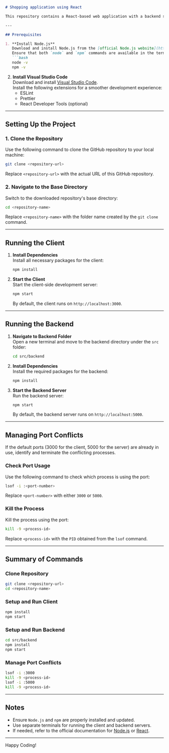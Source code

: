 ```markdown
# Shopping application using React

This repository contains a React-based web application with a backend setup for dynamic content handling. Follow the instructions below to set up and run the project locally.

---

## Prerequisites

1. **Install Node.js**  
   Download and install Node.js from the [official Node.js website](https://nodejs.org/).  
   Ensure that both `node` and `npm` commands are available in the terminal by checking their versions:  
   ```bash
   node -v
   npm -v
   ```

2. **Install Visual Studio Code**  
   Download and install [Visual Studio Code](https://code.visualstudio.com/).  
   Install the following extensions for a smoother development experience:
   - ESLint
   - Prettier
   - React Developer Tools (optional)

---

## Setting Up the Project

### 1. Clone the Repository
Use the following command to clone the GitHub repository to your local machine:
```bash
git clone <repository-url>
```
Replace `<repository-url>` with the actual URL of this GitHub repository.

### 2. Navigate to the Base Directory
Switch to the downloaded repository's base directory:
```bash
cd <repository-name>
```
Replace `<repository-name>` with the folder name created by the `git clone` command.

---

## Running the Client

1. **Install Dependencies**  
   Install all necessary packages for the client:
   ```bash
   npm install
   ```

2. **Start the Client**  
   Start the client-side development server:
   ```bash
   npm start
   ```
   By default, the client runs on `http://localhost:3000`.

---

## Running the Backend

1. **Navigate to Backend Folder**  
   Open a new terminal and move to the backend directory under the `src` folder:
   ```bash
   cd src/backend
   ```

2. **Install Dependencies**  
   Install the required packages for the backend:
   ```bash
   npm install
   ```

3. **Start the Backend Server**  
   Run the backend server:
   ```bash
   npm start
   ```
   By default, the backend server runs on `http://localhost:5000`.

---

## Managing Port Conflicts

If the default ports (3000 for the client, 5000 for the server) are already in use, identify and terminate the conflicting processes.

### Check Port Usage
Use the following command to check which process is using the port:
```bash
lsof -i :<port-number>
```
Replace `<port-number>` with either `3000` or `5000`.

### Kill the Process
Kill the process using the port:
```bash
kill -9 <process-id>
```
Replace `<process-id>` with the `PID` obtained from the `lsof` command.

---

## Summary of Commands

### Clone Repository
```bash
git clone <repository-url>
cd <repository-name>
```

### Setup and Run Client
```bash
npm install
npm start
```

### Setup and Run Backend
```bash
cd src/backend
npm install
npm start
```

### Manage Port Conflicts
```bash
lsof -i :3000
kill -9 <process-id>
lsof -i :5000
kill -9 <process-id>
```

---

## Notes
- Ensure `Node.js` and `npm` are properly installed and updated.
- Use separate terminals for running the client and backend servers.
- If needed, refer to the official documentation for [Node.js](https://nodejs.org/) or [React](https://reactjs.org/).

---

Happy Coding!
```
